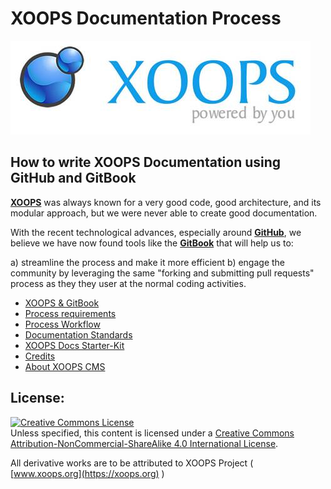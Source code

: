 # XOOPS Documentation Process

![](../en/assets/logoXoops.jpg)

## How to write XOOPS Documentation using GitHub and GitBook

[**XOOPS**](https://xoops.org) was always known for a very good code, good architecture, and its modular approach, but we were never able to create good documentation.

With the recent technological advances, especially around [**GitHub**](http://github.com), we believe we have now found tools like the [**GitBook**](http://gitbook.com) that will help us to:

a) streamline the process and make it more efficient
b) engage the community by leveraging the same "forking and submitting pull requests" process as they they user at the normal coding activities.


* [XOOPS & GitBook](book/ch1.md)
* [Process requirements](book/ch2.md)
* [Process Workflow](book/ch3.md)
* [Documentation Standards](book/ch4.md)
* [XOOPS Docs Starter-Kit](book/ch5.md)
* [Credits](book/9credits.md)
* [About XOOPS CMS](book/10aboutxoops.md)

## License:

<a rel="license" href="http://creativecommons.org/licenses/by-nc-sa/4.0/"><img alt="Creative Commons License" style="border-width:0" src="https://i.creativecommons.org/l/by-nc-sa/4.0/88x31.png" /></a><br />Unless specified, this content is licensed under a <a rel="license" href="http://creativecommons.org/licenses/by-nc-sa/4.0/">Creative Commons Attribution-NonCommercial-ShareAlike 4.0 International License</a>.

All derivative works are to be attributed to XOOPS Project ( [www.xoops.org](https://xoops.org) )
